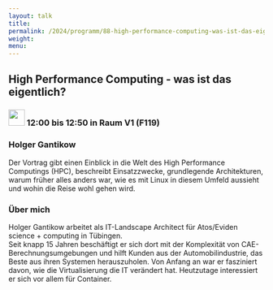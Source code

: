 ```yaml
---
layout: talk
title:
permalink: /2024/programm/88-high-performance-computing-was-ist-das-eigentlich-/
weight:
menu:
---
```

## High Performance Computing - was ist das eigentlich?

### <img height = "32" src="../../../images/talk.svg"> 12:00 bis 12:50 in Raum V1 (F119)

### Holger Gantikow

Der Vortrag gibt einen Einblick in die Welt des High Performance Computings (HPC), beschreibt Einsatzzwecke, grundlegende Architekturen, warum früher alles anders war, wie es mit Linux in diesem Umfeld aussieht und wohin die Reise wohl gehen wird.

### Über mich

Holger Gantikow arbeitet als IT-Landscape Architect für Atos/Eviden science + computing in Tübingen.  
Seit knapp 15 Jahren beschäftigt er sich dort mit der Komplexität von CAE-Berechnungsumgebungen und hilft Kunden aus der Automobilindustrie, das Beste aus ihren Systemen herauszuholen. Von Anfang an war er fasziniert davon, wie die Virtualisierung die IT verändert hat. Heutzutage interessiert er sich vor allem für Container.

